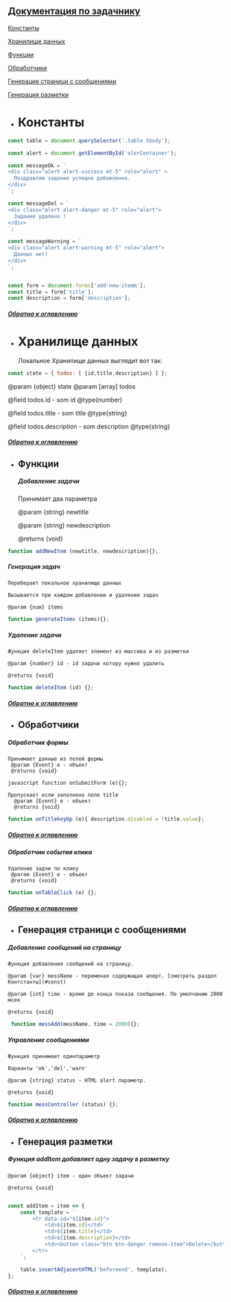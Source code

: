 
 <a name="home"/>

## [Документация по задачнику](#home) 

<a name="const"/>

[Константы](#const)

[Хранилище данных](#Хранилище)
 
[Функции](#Функции) 

[Обработчики](#Обработчики)   
   
[Генерация страници с сообщениями](#Генерация)

[Генерация разметки](#разметка)
     
 <a name="const"/>

* #  Константы

```javascript
const table = document.querySelector('.table tbody');

const alert = document.getElementById('alerContainer');

const messageOk = `
<div class="alert alert-success mt-5" role="alert" >
  Поздравляю задание успешно добавленно.
</div>
`;

const messageDel = `
<div class="alert alert-danger mt-5" role="alert">
  Задание удалено !
</div>
`;

const messageWarning = `
<div class="alert alert-warning mt-5" role="alert">
  Данных нет!
</div>
`;


const form = document.forms['add-new-itemm'];
const title = form['title'];
const description = form['description'];
```

   ##### [Обратно к оглавлению](#home)

 <a name="Хранилище"/>

* #  Хранилище данных
    
   Локальное Хранилище данных выглядит вот так: 
    
    
```javascript
const state = { todos: [ {id,title,description} ] };
```

     
  @param {object} state
  @param [array] todos
     
  @field todos.id - som id @type{number}
  
  @field todos.title - som title @type{string}
  
  @field todos.description - som description @type{string}
  
  
    
   ##### [Обратно к оглавлению](#home)
   
 <a name="Функции"/>

* ## Функции





   ##### Добавление задачи
    
    Принимает два параметра 
    
    @param {string}   newtitle
 
    @param {string}   newdescription
 
    @returns {void}
 
```javascript
function addNewItem (newtitle, newdescription){};
```
    
    
    
   ##### Генерация задач
   
    Переберает локальное хранилище данных
   
    Вызывается при каждом добавлении и удалении задач
   
    @param {num} items
   
 ```javascript
 function generateItems (items){};
 ```
    

   ##### Удаление задачи
   
    Функция deleteItem удаляет элемент из массива и из разметки
     
    @param {number} id - id задачи котору нужно удалить
    
    @returns {void}  
        
        
 ```javascript
 function deleteItem (id) {};
 ```              

   ##### [Обратно к оглавлению](#home)


 <a name="Обработчики"/>

* ## Обработчики
 
 ##### Обработчик формы

    Принимает данные из полей формы
     @param {Event} e - объект
     @returns {void}
``javascript
function onSubmitForm (e){};
`` 

    Пропускает если заполнено поле title
      @param {Event} e - объект
      @returns {void}
```javascript
function onTitlekeyUp (e){ description.disabled = !title.value};
```

   ##### [Обратно к оглавлению](#home)
 
 ##### Обработчик события клика
 
    Удаление задчи по клику 
     @param {Event} e - объект
     @returns {void}
```javascript
function onTableClick (e) {};
```
   ##### [Обратно к оглавлению](#home)

 <a name="Генерация"/>

* ## Генерация страници с сообщениями


 ##### Добавление сообщений на страницу
     
    Функция добавления сообщений на страницу.
     
    @param {var} messName - переменая содержащая алерт. [смотреть раздел Контстанты](#const)
      
    @param {int} time - время до конца показа сообщения. По умолчанию 2000 мсек
       
    @returns {void}
            
           
```javascript
 function messAdd(messName, time = 2000){};
```   


 ##### Управление сообщениями

    Функция принимает одинпараметр
 
    Варианты 'ok','del','warn'
 
    @param {string} status - HTML alert параметр.
  
    @returns {void}

```javascript
function messController (status) {};
```



   ##### [Обратно к оглавлению](#home)
   
 <a name="разметка"/>
 
 * ## Генерация разметки  
   
   
 ##### Функция addItem добавляет одну задачу в разметку
   
    @param {object} item - один объект задачи
    
    @returns {void}
   
   
```javascript

const addItem = item => {
    const template = `
        <tr data-id="${item.id}">
            <td>${item.id}</td>
            <td>${item.title}</td>
            <td>${item.description}</td>
            <td><button class="btn btn-danger remove-item">Delete</button></td>
        </tr>
    `;

    table.insertAdjacentHTML('beforeend', template);
};

```   
   
   
   ##### [Обратно к оглавлению](#home)